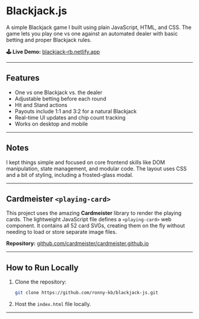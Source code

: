# Blackjack.js

A simple Blackjack game I built using plain JavaScript, HTML, and CSS. The game lets you play one vs one against an automated dealer with basic betting and proper Blackjack rules.

**🕹 Live Demo:** [blackjack-rb.netlify.app](https://blackjack-rb.netlify.app/)

---

## Features

- One vs one Blackjack vs. the dealer
- Adjustable betting before each round
- Hit and Stand actions
- Payouts include 1:1 and 3:2 for a natural Blackjack
- Real-time UI updates and chip count tracking
- Works on desktop and mobile

---

## Notes

I kept things simple and focused on core frontend skills like DOM manipulation, state management, and modular code. The layout uses CSS and a bit of styling, including a frosted-glass modal.

---

## Cardmeister `<playing-card>`

This project uses the amazing **Cardmeister** library to render the playing cards. The lightweight JavaScript file defines a `<playing-card>` web component.  It contains all 52 card SVGs, creating them on the fly without needing to load or store separate image files.

**Repository:** [github.com/cardmeister/cardmeister.github.io](https://github.com/cardmeister/cardmeister.github.io)

---

## How to Run Locally

1.  Clone the repository:
    ```bash
    git clone https://github.com/ronny-kb/blackjack-js.git
    ```
2.  Host the `index.html` file locally.

---
